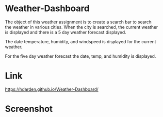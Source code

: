 # Weather-Dashboard

The object of this weather assignment is to create a search bar to search the weather in various cities. When the city is searched, the current weather is displayed and there is a 5 day weather forecast displayed. 


The date temperature, humidity, and windspeed is displayed for the current weather.

For the five day weather forecast the date, temp, and humidity is displayed.


# Link
https://hdarden.github.io/Weather-Dashboard/

# Screenshot

